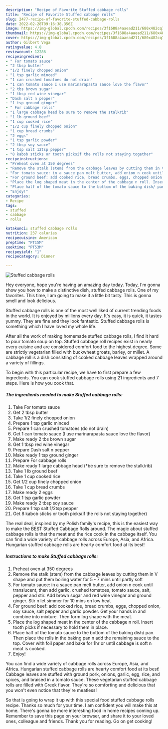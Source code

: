 ```yaml
---
description: "Recipe of Favorite Stuffed cabbage rolls"
title: "Recipe of Favorite Stuffed cabbage rolls"
slug: 2477-recipe-of-favorite-stuffed-cabbage-rolls
date: 2022-02-28T09:16:38.356Z
image: https://img-global.cpcdn.com/recipes/3f1688a4aaead211/680x482cq70/stuffed-cabbage-rolls-recipe-main-photo.jpg
thumbnail: https://img-global.cpcdn.com/recipes/3f1688a4aaead211/680x482cq70/stuffed-cabbage-rolls-recipe-main-photo.jpg
cover: https://img-global.cpcdn.com/recipes/3f1688a4aaead211/680x482cq70/stuffed-cabbage-rolls-recipe-main-photo.jpg
author: Gilbert Vega
ratingvalue: 4.8
reviewcount: 12286
recipeingredient:
- " For tomato sauce"
- "2 tbsp butter"
- "1/2 finely chopped onion"
- "1 tsp garlic minced"
- "1 can crushed tomatoes do not drain"
- "1 can tomato sauce I use marinarapasta sauce love the flavor"
- "2 tbs brown sugar"
- "1 tbsp red wine vinegar"
- "Dash salt n pepper"
- "1 tsp ground ginger"
- " For cabbage rolls"
- "1 large cabbage head be sure to remove the stalkrib"
- "1 lb ground beef"
- "1 cup cooked rice"
- "1/2 cup finely chopped onion"
- "1 cup bread crumbs"
- "2 eggs"
- "1 tsp garlic powder"
- "2 tbsp soy sauce"
- "1 tsp salt 12tsp pepper"
- "8 kabob sticks or tooth picksif the rolls not staying together"
recipeinstructions:
- "Preheat oven at 350 degrees"
- "Remove the stalk (stem) from the cabbage leaves by cutting them in V shape and put them boiling water for 5 - 7 mins until partly soft"
- "For tomato sauce: in a sauce pan melt butter, add onion n cook until translucent, then add garlic, crushed tomatoes, tomato sauce, salt, pepper and stir. Add brown sugar and red wine vinegar and ground ginger. Stir n let simmer for 10 mins on low heat"
- "For ground beef: add cooked rice, bread crumbs, eggs, chopped onion, soy sauce, salt pepper and garlic powder. Get your hands in and combine into mixture. Then form log shape with the meat."
- "Place the log shaped meat in the center of the cabbage n roll. Insert tooth picks if necessary to hold them in place."
- "Place half of the tomato sauce to the bottom of the baking dish/ pan. Then place the rolls in the baking pan n add the remaining sauce to the top. Cover with foil paper and bake for 1hr or until cabbage is soft n meat is cooked."
- "Enjoy!"
categories:
- Recipe
tags:
- stuffed
- cabbage
- rolls

katakunci: stuffed cabbage rolls 
nutrition: 237 calories
recipecuisine: American
preptime: "PT15M"
cooktime: "PT53M"
recipeyield: "1"
recipecategory: Dinner

---
```



![Stuffed cabbage rolls](https://img-global.cpcdn.com/recipes/3f1688a4aaead211/680x482cq70/stuffed-cabbage-rolls-recipe-main-photo.jpg)

Hey everyone, hope you're having an amazing day today. Today, I'm gonna show you how to make a distinctive dish, stuffed cabbage rolls. One of my favorites. This time, I am going to make it a little bit tasty. This is gonna smell and look delicious.

Stuffed cabbage rolls is one of the most well liked of current trending foods in the world. It is enjoyed by millions every day. It's easy, it is quick, it tastes yummy. They are fine and they look fantastic. Stuffed cabbage rolls is something which I have loved my whole life.

After all the work of making homemade stuffed cabbage rolls, I find it hard to pour tomato soup on top. Stuffed cabbage roll recipes exist in nearly every cuisine and are considered comfort food to the highest degree. Some are strictly vegetarian filled with buckwheat groats, barley, or millet. A cabbage roll is a dish consisting of cooked cabbage leaves wrapped around a variety of fillings.


To begin with this particular recipe, we have to first prepare a few ingredients. You can cook stuffed cabbage rolls using 21 ingredients and 7 steps. Here is how you cook that.

<!--inarticleads1-->

##### The ingredients needed to make Stuffed cabbage rolls:

1. Take  For tomato sauce
1. Get 2 tbsp butter
1. Take 1/2 finely chopped onion
1. Prepare 1 tsp garlic minced
1. Prepare 1 can crushed tomatoes (do not drain)
1. Get 1 can tomato sauce (I use marinarapasta sauce love the flavor)
1. Make ready 2 tbs brown sugar
1. Get 1 tbsp red wine vinegar
1. Prepare Dash salt n pepper
1. Make ready 1 tsp ground ginger
1. Prepare  For cabbage rolls
1. Make ready 1 large cabbage head (*be sure to remove the stalk/rib)
1. Take 1 lb ground beef
1. Take 1 cup cooked rice
1. Get 1/2 cup finely chopped onion
1. Take 1 cup bread crumbs
1. Make ready 2 eggs
1. Get 1 tsp garlic powder
1. Make ready 2 tbsp soy sauce
1. Prepare 1 tsp salt 1/2tsp pepper
1. Get 8 kabob sticks or tooth picks(if the rolls not staying together)


The real deal, inspired by my Polish family's recipe, this is the easiest way to make the BEST Stuffed Cabbage Rolls around. The magic about stuffed cabbage rolls is that the meat and the rice cook in the cabbage itself. You can find a wide variety of cabbage rolls across Europe, Asia, and Africa. Hungarian stuffed cabbage rolls are hearty comfort food at its best! 

<!--inarticleads2-->

##### Instructions to make Stuffed cabbage rolls:

1. Preheat oven at 350 degrees
1. Remove the stalk (stem) from the cabbage leaves by cutting them in V shape and put them boiling water for 5 - 7 mins until partly soft
1. For tomato sauce: in a sauce pan melt butter, add onion n cook until translucent, then add garlic, crushed tomatoes, tomato sauce, salt, pepper and stir. Add brown sugar and red wine vinegar and ground ginger. Stir n let simmer for 10 mins on low heat
1. For ground beef: add cooked rice, bread crumbs, eggs, chopped onion, soy sauce, salt pepper and garlic powder. Get your hands in and combine into mixture. Then form log shape with the meat.
1. Place the log shaped meat in the center of the cabbage n roll. Insert tooth picks if necessary to hold them in place.
1. Place half of the tomato sauce to the bottom of the baking dish/ pan. Then place the rolls in the baking pan n add the remaining sauce to the top. Cover with foil paper and bake for 1hr or until cabbage is soft n meat is cooked.
1. Enjoy!


You can find a wide variety of cabbage rolls across Europe, Asia, and Africa. Hungarian stuffed cabbage rolls are hearty comfort food at its best! Cabbage leaves are stuffed with ground pork, onions, garlic, egg, rice, and spices, and braised in a tomato sauce. These vegetarian stuffed cabbage rolls are filled with Greek flavor. They're so comforting and delicious that you won't even notice that they're meatless! 

So that is going to wrap it up with this special food stuffed cabbage rolls recipe. Thanks so much for your time. I am confident you will make this at home. There's gonna be more interesting food in home recipes coming up. Remember to save this page on your browser, and share it to your loved ones, colleague and friends. Thank you for reading. Go on get cooking!
